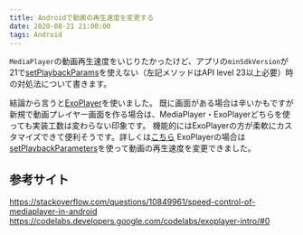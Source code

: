 ```yaml
---
title: Androidで動画の再生速度を変更する
date: 2020-08-21 21:00:00
tags: Android
---
```


`MediaPlayer`の動画再生速度をいじりたかったけど、アプリの`minSdkVersion`が21で[setPlaybackParams](https://developer.android.com/reference/android/media/MediaPlayer#setPlaybackParams(android.media.PlaybackParams))を使えない（左記メソッドはAPI level 23以上必要）時の対処法について書きます。

結論から言うと[ExoPlayer](https://github.com/google/ExoPlayer)を使いました。
既に画面がある場合は辛いかもですが新規で動画プレイヤー画面を作る場合は、MediaPlayer・ExoPlayerどちらを使っても実装工数は変わらない印象です。
機能的にはExoPlayerの方が柔軟にカスタマイズできて便利そうです。詳しくは[こちら](https://exoplayer.dev/pros-and-cons.html)
ExoPlayerの場合は[setPlaybackParameters](https://exoplayer.dev/doc/reference/com/google/android/exoplayer2/testutil/Action.SetPlaybackParameters.html)を使って動画の再生速度を変更できました。



## 参考サイト
https://stackoverflow.com/questions/10849961/speed-control-of-mediaplayer-in-android
https://codelabs.developers.google.com/codelabs/exoplayer-intro/#0
